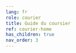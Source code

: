 ```yaml
---
lang: fr
role: courier
title: Guide du coursier
ref: courier-home
has_children: true
nav_order: 3
---
```

